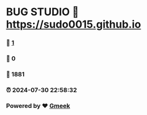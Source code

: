 # BUG STUDIO :link: https://sudo0015.github.io 
### :page_facing_up: [1](https://sudo0015.github.io/tag.html) 
### :speech_balloon: 0 
### :hibiscus: 1881 
### :alarm_clock: 2024-07-30 22:58:32 
### Powered by :heart: [Gmeek](https://github.com/Meekdai/Gmeek)
